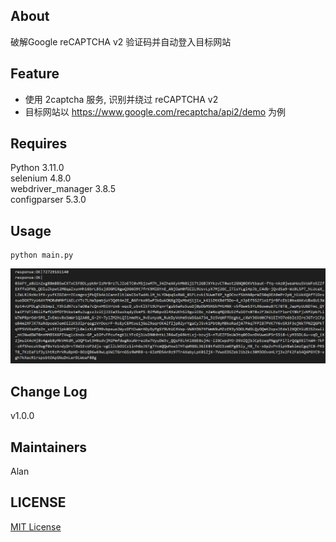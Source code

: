 ## About
破解Google reCAPTCHA v2 验证码并自动登入目标网站

## Feature

* 使用 2captcha 服务, 识别并绕过 reCAPTCHA v2
* 目标网站以 https://www.google.com/recaptcha/api2/demo 为例

## Requires
Python 3.11.0  
selenium 4.8.0  
webdriver_manager 3.8.5   
configparser 5.3.0  

## Usage
```
python main.py
```
![image](https://raw.githubusercontent.com/joanbabyfet/md_img/master/crack_google_recaptcha/display.jpg)

## Change Log
v1.0.0

## Maintainers
Alan

## LICENSE
[MIT License](https://github.com/joanbabyfet/crack_google_recaptcha/blob/master/LICENSE)